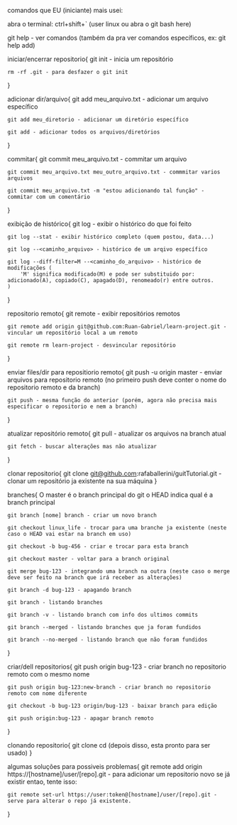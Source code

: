 comandos que EU (iniciante) mais usei:

abra o terminal: ctrl+shift+` (user linux ou abra o git bash here)

git help - ver comandos (também da pra ver comandos específicos, ex: git help add)

iniciar/encerrar repositorio{
    git init - inicia um repositório

    rm -rf .git - para desfazer o git init
}

adicionar dir/arquivo{
    git add meu_arquivo.txt - adicionar um arquivo específico

    git add meu_diretorio - adicionar um diretório específico

    git add - adicionar todos os arquivos/diretórios
}

commitar{
    git commit meu_arquivo.txt - commitar um arquivo

    git commit meu_arquivo.txt meu_outro_arquivo.txt - commmitar varios arquivos

    git commit meu_arquivo.txt -m "estou adicionando tal função" - commitar com um comentário
}

exibição de histórico{
    git log - exibir o histórico do que foi feito

    git log --stat - exibir histórico completo (quem postou, data...)

    git log --<caminho_arquivo> - histórico de um arqivo específico

    git log --diff-filter=M --<caminho_do_arquivo> - histórico de modificações (
        'M' significa modificado(M) e pode ser substituido por: adicionado(A), copiado(C), apagado(D), renomeado(r) entre outros. 
    )
}

repositorio remoto{
    git remote - exibir repositórios remotos

    git remote add origin git@github.com:Ruan-Gabriel/learn-project.git - vincular um repositório local a um remoto

    git remote rm learn-project - desvincular repositório
}

enviar files/dir para repositiorio remoto{
    git push -u origin master - enviar arquivos para repositorio remoto (no primeiro push deve conter o nome do repositorio remoto e da branch)

    git push - mesma função do anterior (porém, agora não precisa mais especificar o repositorio e nem a branch)
}

atualizar repositório remoto{
    git pull - atualizar os arquivos na branch atual

    git fetch - buscar alterações mas não atualizar
}

clonar repositorio{
    git clone git@github.com:rafaballerini/guitTutorial.git - clonar um repositório ja existente na sua máquina
}

branches{
    O master é o branch principal do git
    o HEAD indica qual é a branch principal

    git branch [nome] branch - criar um novo branch

    git checkout linux_life - trocar para uma branche ja existente (neste caso o HEAD vai estar na branch em uso)

    git checkout -b bug-456 - criar e trocar para esta branch

    git checkout master - voltar para a branch original

    git merge bug-123 - integrando uma branch na outra (neste caso o merge deve ser feito na branch que irá receber as alterações)

    git branch -d bug-123 - apagando branch

    git branch - listando branches

    git branch -v - listando branch com info dos ultimos commits

    git branch --merged - listando branches que ja foram fundidos

    git branch --no-merged - listando branch que não foram fundidos
}

criar/dell repositorios{
    git push origin bug-123 - criar branch no repositorio remoto com o mesmo nome

    git push origin bug-123:new-branch - criar branch no repositorio remoto com nome diferente

    git checkout -b bug-123 origin/bug-123 - baixar branch para edição

    git push origin:bug-123 - apagar branch remoto
}

clonando repositorio{
    git clone <caminho do arquivo>
    cd  <nome da pasta>
    (depois disso, esta pronto para ser usado)
}

algumas soluções para possiveis problemas{
    git remote add origin https://[hostname]/user/[repo].git - para adicionar um repositorio novo
        se já existir entao, tente isso:
    
    git remote set-url https://user:token@[hostname]/user/[repo].git - serve para alterar o repo já existente.
}
